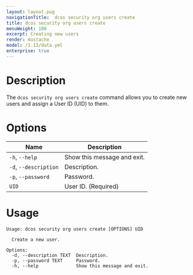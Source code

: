 ```yaml
---
layout: layout.pug
navigationTitle:  dcos security org users create
title: dcos security org users create
menuWeight: 190
excerpt: Creating new users
render: mustache
model: /1.13/data.yml
enterprise: true
---
```


# Description

The `dcos security org users create` command allows you to create new users and assign a User ID (UID) to them.

# Options
 
| Name |  Description |
|---------|-------------|
|  `-h`, `--help` |  Show this message and exit.|
|  `-d`, `--description` <text> | Description. |
|  `-p`, `--password` <text>   |  Password. |
| `UID` | User ID. (Required)|


# Usage

```
Usage: dcos security org users create [OPTIONS] UID

  Create a new user.

Options:
  -d, --description TEXT  Description.
  -p, --password TEXT     Password.
  -h, --help              Show this message and exit.
```
